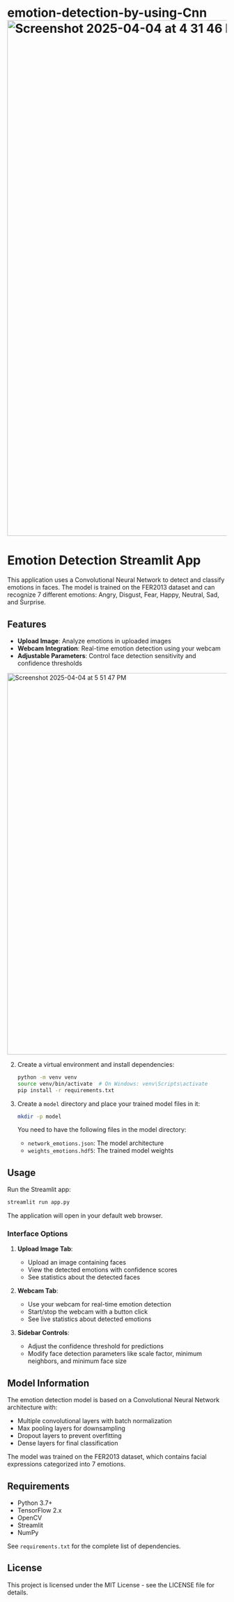 # emotion-detection-by-using-Cnn<img width="1181" alt="Screenshot 2025-04-04 at 4 31 46 PM" src="https://github.com/user-attachments/assets/86ed7ab0-06b5-4dec-8439-eaac4ddf7636" />
# Emotion Detection Streamlit App

This application uses a Convolutional Neural Network to detect and classify emotions in faces. The model is trained on the FER2013 dataset and can recognize 7 different emotions: Angry, Disgust, Fear, Happy, Neutral, Sad, and Surprise.

## Features

- **Upload Image**: Analyze emotions in uploaded images
- **Webcam Integration**: Real-time emotion detection using your webcam
- **Adjustable Parameters**: Control face detection sensitivity and confidence thresholds

<img width="874" alt="Screenshot 2025-04-04 at 5 51 47 PM" src="https://github.com/user-attachments/assets/f6fc3879-3e45-430d-85ca-ae5855714081" />

 

2. Create a virtual environment and install dependencies:
   ```bash
   python -m venv venv
   source venv/bin/activate  # On Windows: venv\Scripts\activate
   pip install -r requirements.txt
   ```

3. Create a `model` directory and place your trained model files in it:
   ```bash
   mkdir -p model
   ```
   
   You need to have the following files in the model directory:
   - `network_emotions.json`: The model architecture
   - `weights_emotions.hdf5`: The trained model weights

## Usage

Run the Streamlit app:
```bash
streamlit run app.py
```

The application will open in your default web browser.

### Interface Options

1. **Upload Image Tab**:
   - Upload an image containing faces
   - View the detected emotions with confidence scores
   - See statistics about the detected faces

2. **Webcam Tab**:
   - Use your webcam for real-time emotion detection
   - Start/stop the webcam with a button click
   - See live statistics about detected emotions

3. **Sidebar Controls**:
   - Adjust the confidence threshold for predictions
   - Modify face detection parameters like scale factor, minimum neighbors, and minimum face size

## Model Information

The emotion detection model is based on a Convolutional Neural Network architecture with:
- Multiple convolutional layers with batch normalization
- Max pooling layers for downsampling
- Dropout layers to prevent overfitting
- Dense layers for final classification

The model was trained on the FER2013 dataset, which contains facial expressions categorized into 7 emotions.

## Requirements

- Python 3.7+
- TensorFlow 2.x
- OpenCV
- Streamlit
- NumPy

See `requirements.txt` for the complete list of dependencies.

## License

This project is licensed under the MIT License - see the LICENSE file for details.
